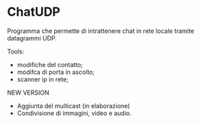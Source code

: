 # ChatUDP

Programma che permette di intrattenere chat in rete locale tramite datagrammi UDP.

Tools:
* modifiche del contatto;
* modifca di porta in ascolto;
* scanner ip in rete;



NEW VERSION
* Aggiunta del multicast (in elaborazione)
* Condivisione di immagini, video e audio.
